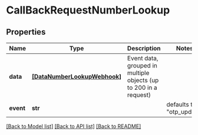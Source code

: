 # CallBackRequestNumberLookup


## Properties
Name | Type | Description | Notes
------------ | ------------- | ------------- | -------------
**data** | [**[DataNumberLookupWebhook]**](DataNumberLookupWebhook.md) | Event data, grouped in multiple objects (up to 200 in a request) | 
**event** | **str** |  | defaults to "otp_update"


[[Back to Model list]](../../README.md#models) [[Back to API list]](../../README.md#available-methods) [[Back to README]](../../README.md)


